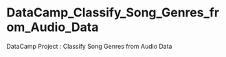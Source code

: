 # DataCamp_Classify_Song_Genres_from_Audio_Data
DataCamp Project :  Classify Song Genres from Audio Data
